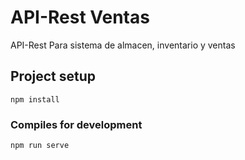 # API-Rest Ventas
API-Rest Para sistema de almacen, inventario y ventas

## Project setup
```
npm install
```

### Compiles for development
```
npm run serve
```
